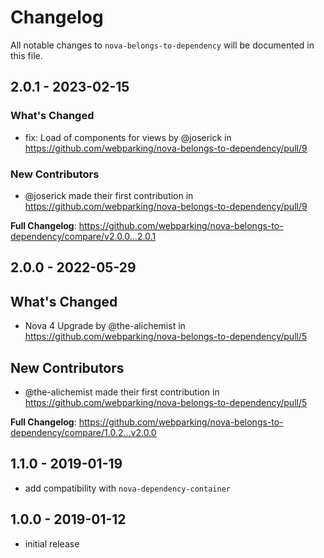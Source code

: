 # Changelog

All notable changes to `nova-belongs-to-dependency` will be documented in this file.

## 2.0.1 - 2023-02-15

### What's Changed

- fix: Load of components for views by @joserick in https://github.com/webparking/nova-belongs-to-dependency/pull/9

### New Contributors

- @joserick made their first contribution in https://github.com/webparking/nova-belongs-to-dependency/pull/9

**Full Changelog**: https://github.com/webparking/nova-belongs-to-dependency/compare/v2.0.0...2.0.1

## 2.0.0 - 2022-05-29

## What's Changed

- Nova 4 Upgrade by @the-alichemist in https://github.com/webparking/nova-belongs-to-dependency/pull/5

## New Contributors

- @the-alichemist made their first contribution in https://github.com/webparking/nova-belongs-to-dependency/pull/5

**Full Changelog**: https://github.com/webparking/nova-belongs-to-dependency/compare/1.0.2...v2.0.0

## 1.1.0 - 2019-01-19

- add compatibility with `nova-dependency-container`

## 1.0.0 - 2019-01-12

- initial release

